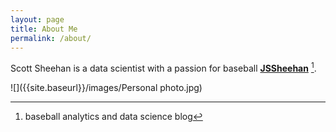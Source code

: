 ```yaml
---
layout: page
title: About Me
permalink: /about/
---
```


Scott Sheehan is a data scientist with a passion for baseball **[JSSheehan](https://github.com/JSSheehan)** [^1].


![]({{site.baseurl}}/images/Personal photo.jpg)
[^1]: baseball analytics and data science blog
